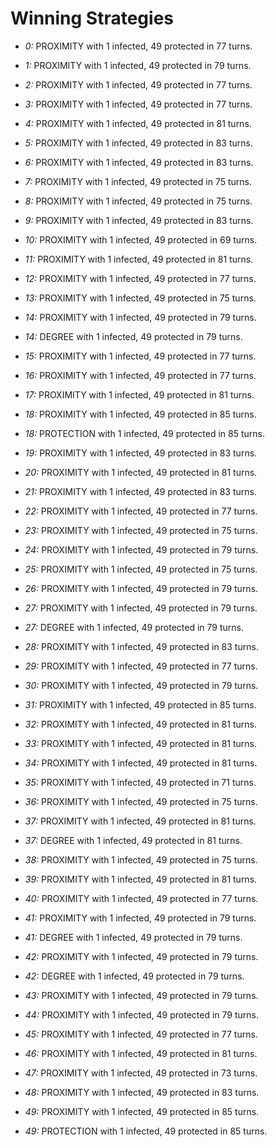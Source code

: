 # Winning Strategies

* _0:_ PROXIMITY with 1 infected, 49 protected in 77 turns.


* _1:_ PROXIMITY with 1 infected, 49 protected in 79 turns.


* _2:_ PROXIMITY with 1 infected, 49 protected in 77 turns.


* _3:_ PROXIMITY with 1 infected, 49 protected in 77 turns.


* _4:_ PROXIMITY with 1 infected, 49 protected in 81 turns.


* _5:_ PROXIMITY with 1 infected, 49 protected in 83 turns.


* _6:_ PROXIMITY with 1 infected, 49 protected in 83 turns.


* _7:_ PROXIMITY with 1 infected, 49 protected in 75 turns.


* _8:_ PROXIMITY with 1 infected, 49 protected in 75 turns.


* _9:_ PROXIMITY with 1 infected, 49 protected in 83 turns.


* _10:_ PROXIMITY with 1 infected, 49 protected in 69 turns.


* _11:_ PROXIMITY with 1 infected, 49 protected in 81 turns.


* _12:_ PROXIMITY with 1 infected, 49 protected in 77 turns.


* _13:_ PROXIMITY with 1 infected, 49 protected in 75 turns.


* _14:_ PROXIMITY with 1 infected, 49 protected in 79 turns.


* _14:_ DEGREE with 1 infected, 49 protected in 79 turns.


* _15:_ PROXIMITY with 1 infected, 49 protected in 77 turns.


* _16:_ PROXIMITY with 1 infected, 49 protected in 77 turns.


* _17:_ PROXIMITY with 1 infected, 49 protected in 81 turns.


* _18:_ PROXIMITY with 1 infected, 49 protected in 85 turns.


* _18:_ PROTECTION with 1 infected, 49 protected in 85 turns.


* _19:_ PROXIMITY with 1 infected, 49 protected in 83 turns.


* _20:_ PROXIMITY with 1 infected, 49 protected in 81 turns.


* _21:_ PROXIMITY with 1 infected, 49 protected in 83 turns.


* _22:_ PROXIMITY with 1 infected, 49 protected in 77 turns.


* _23:_ PROXIMITY with 1 infected, 49 protected in 75 turns.


* _24:_ PROXIMITY with 1 infected, 49 protected in 79 turns.


* _25:_ PROXIMITY with 1 infected, 49 protected in 75 turns.


* _26:_ PROXIMITY with 1 infected, 49 protected in 79 turns.


* _27:_ PROXIMITY with 1 infected, 49 protected in 79 turns.


* _27:_ DEGREE with 1 infected, 49 protected in 79 turns.


* _28:_ PROXIMITY with 1 infected, 49 protected in 83 turns.


* _29:_ PROXIMITY with 1 infected, 49 protected in 77 turns.


* _30:_ PROXIMITY with 1 infected, 49 protected in 79 turns.


* _31:_ PROXIMITY with 1 infected, 49 protected in 85 turns.


* _32:_ PROXIMITY with 1 infected, 49 protected in 81 turns.


* _33:_ PROXIMITY with 1 infected, 49 protected in 81 turns.


* _34:_ PROXIMITY with 1 infected, 49 protected in 81 turns.


* _35:_ PROXIMITY with 1 infected, 49 protected in 71 turns.


* _36:_ PROXIMITY with 1 infected, 49 protected in 75 turns.


* _37:_ PROXIMITY with 1 infected, 49 protected in 81 turns.


* _37:_ DEGREE with 1 infected, 49 protected in 81 turns.


* _38:_ PROXIMITY with 1 infected, 49 protected in 75 turns.


* _39:_ PROXIMITY with 1 infected, 49 protected in 81 turns.


* _40:_ PROXIMITY with 1 infected, 49 protected in 77 turns.


* _41:_ PROXIMITY with 1 infected, 49 protected in 79 turns.


* _41:_ DEGREE with 1 infected, 49 protected in 79 turns.


* _42:_ PROXIMITY with 1 infected, 49 protected in 79 turns.


* _42:_ DEGREE with 1 infected, 49 protected in 79 turns.


* _43:_ PROXIMITY with 1 infected, 49 protected in 79 turns.


* _44:_ PROXIMITY with 1 infected, 49 protected in 79 turns.


* _45:_ PROXIMITY with 1 infected, 49 protected in 77 turns.


* _46:_ PROXIMITY with 1 infected, 49 protected in 81 turns.


* _47:_ PROXIMITY with 1 infected, 49 protected in 73 turns.


* _48:_ PROXIMITY with 1 infected, 49 protected in 83 turns.


* _49:_ PROXIMITY with 1 infected, 49 protected in 85 turns.


* _49:_ PROTECTION with 1 infected, 49 protected in 85 turns.


